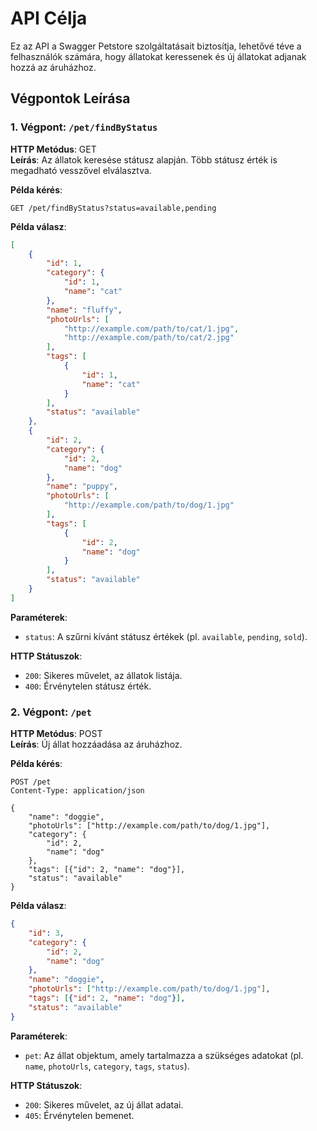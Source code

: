 # API Célja
Ez az API a Swagger Petstore szolgáltatásait biztosítja, lehetővé téve a felhasználók számára, hogy állatokat keressenek és új állatokat adjanak hozzá az áruházhoz.

## Végpontok Leírása

### 1. Végpont: `/pet/findByStatus`
**HTTP Metódus**: GET  
**Leírás**: Az állatok keresése státusz alapján. Több státusz érték is megadható vesszővel elválasztva.

**Példa kérés**:
```http
GET /pet/findByStatus?status=available,pending
```

**Példa válasz**:
```json
[
    {
        "id": 1,
        "category": {
            "id": 1,
            "name": "cat"
        },
        "name": "fluffy",
        "photoUrls": [
            "http://example.com/path/to/cat/1.jpg",
            "http://example.com/path/to/cat/2.jpg"
        ],
        "tags": [
            {
                "id": 1,
                "name": "cat"
            }
        ],
        "status": "available"
    },
    {
        "id": 2,
        "category": {
            "id": 2,
            "name": "dog"
        },
        "name": "puppy",
        "photoUrls": [
            "http://example.com/path/to/dog/1.jpg"
        ],
        "tags": [
            {
                "id": 2,
                "name": "dog"
            }
        ],
        "status": "available"
    }
]
```

**Paraméterek**:
- `status`: A szűrni kívánt státusz értékek (pl. `available`, `pending`, `sold`).

**HTTP Státuszok**:
- `200`: Sikeres művelet, az állatok listája.
- `400`: Érvénytelen státusz érték.

### 2. Végpont: `/pet`
**HTTP Metódus**: POST  
**Leírás**: Új állat hozzáadása az áruházhoz.

**Példa kérés**:
```http
POST /pet
Content-Type: application/json

{
    "name": "doggie",
    "photoUrls": ["http://example.com/path/to/dog/1.jpg"],
    "category": {
        "id": 2,
        "name": "dog"
    },
    "tags": [{"id": 2, "name": "dog"}],
    "status": "available"
}
```

**Példa válasz**:
```json
{
    "id": 3,
    "category": {
        "id": 2,
        "name": "dog"
    },
    "name": "doggie",
    "photoUrls": ["http://example.com/path/to/dog/1.jpg"],
    "tags": [{"id": 2, "name": "dog"}],
    "status": "available"
}
```

**Paraméterek**:
- `pet`: Az állat objektum, amely tartalmazza a szükséges adatokat (pl. `name`, `photoUrls`, `category`, `tags`, `status`).

**HTTP Státuszok**:
- `200`: Sikeres művelet, az új állat adatai.
- `405`: Érvénytelen bemenet.